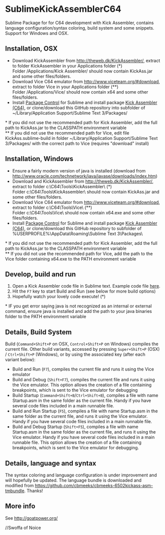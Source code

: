 SublimeKickAssemblerC64
=======================
Sublime Package for for C64 development with Kick Assembler, 
contains language configuration/syntax coloring, build system and some snippets. Support for Windows and OSX.

Installation, OSX
-----------------
 - Download KickAssembler from http://theweb.dk/KickAssembler/, extract to folder KickAssembler in your Applications folder (\*)  
   Folder /Applications/Kick Assembler/ should now contain KickAss.jar and some other files/folders.
 - Download Vice C64 emulator from http://www.viceteam.org/#download, extract to folder Vice in your Applications folder (\**)  
   Folder /Applications/Vice/ should now contain x64 and some other files/folders.
 - Install [Package Control](https://sublime.wbond.net/) for Sublime and install package [Kick Assembler (C64)](https://sublime.wbond.net/packages/Kick%20Assembler%20(C64)), or clone/download this GitHub repository into subfolder of ~/Library/Application Support/Sublime Text 3/Packages/  

\* If you did not use the recommended path for Kick Assembler, add the full path to KickAss.jar to the CLASSPATH environment variable  
\*\* If you did not use the recommended path for Vice, edit file KickAss.sublime-build in folder ~/Library/Application Support/Sublime Text 3/Packages/ with the correct path to Vice (requires "download" install)

Installation, Windows
---------------------
 - Ensure a fairly modern version of java is installed (download from http://www.oracle.com/technetwork/java/javase/downloads/index.htm)
 - Download and KickAssembler from http://theweb.dk/KickAssembler/, extract to folder c:\C64\Tools\KickAssembler\ (\*)  
   Folder c:\C64\Tools\KickAssembler\ should now contain KickAss.jar and some other files/folders.
 - Download Vice C64 emulator from http://www.viceteam.org/#download, extract to folder c:\C64\Tools\Vice\ (\*\*)  
   Folder c:\C64\Tools\Vice\ should now contain x64.exe and some other files/folders.
 - Install [Package Control](https://sublime.wbond.net/) for Sublime and install package [Kick Assembler (C64)](https://sublime.wbond.net/packages/Kick%20Assembler%20(C64)), or clone/download this GitHub repository to subfolder of %USERPROFILE%\AppData\Roaming\Sublime Text 3\Packages\  

\* If you did not use the recommended path for Kick Assembler, add the full path to KickAss.jar to the CLASSPATH environment variable  
\*\* If you did not use the recommended path for Vice, add the path to the Vice folder containing x64.exe to the PATH environment variable

Develop, build and run
----------------------
 1. Open a Kick Assembler code file in Sublime text. Example code file [here](https://dl.dropbox.com/s/cl7391x5hqwk8zf/GoatPowerExample.asm?dl=1).
 2. Hit the `F7` key to start Build and Run (see below for more build options)
 3. Hopefully watch your lovely code execute! (\*)

\* IF you get error saying java is not recognized as an internal or external command, ensure java is installed and add the path to your java binaries folder to the PATH environment variable

Details, Build System
---------------------
Build (`Command+Shift+P` on OSX, `Control+Shift+P` on Windows) compiles the current file.
Other build variants, accessed by pressing `Super+Shift+P` (OSX) / `Ctrl+Shift+P` (Windows), or by using the associated key (after each variant below):

 - Build and Run (`F7`), compiles the current file and runs it using the Vice emulator
 - Build and Debug (`Shift+F7`), compiles the current file and runs it using the Vice emulator. This option allows the creation of a file containing breakpoints, which is sent to the Vice emulator for debugging
 - Build Startup (`Command+Shift+B`/`Ctrl+Shift+B`), compiles a file with name Startup.asm in the same folder as the current file. Handy if you have several code files included in a main runnable file.
 - Build and Run Startup (`F5`), compiles a file with name Startup.asm in the same folder as the current file, and runs it using the Vice emulator. Handy if you have several code files included in a main runnable file.
 - Build and Debug Startup (`Shift+F5`), compiles a file with name Startup.asm in the same folder as the current file, and runs it using the Vice emulator. Handy if you have several code files included in a main runnable file. This option allows the creation of a file containing breakpoints, which is sent to the Vice emulator for debugging.

Details, language and syntax
----------------------------
The syntax coloring and language configuration is under improvement and will hopefully be updated. 
The language bundle is downloaded and modified from https://github.com/cbmeeks/cbmeeks-6502kickass-asm-tmbundle. Thanks!

More info
---------
See http://goatpower.org/



//Swoffa of Noice
